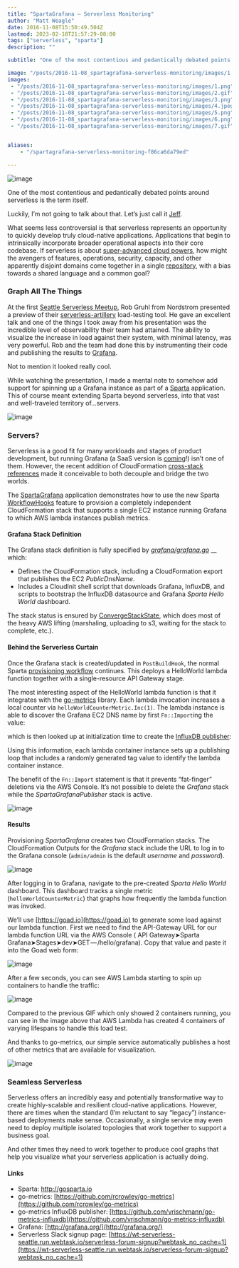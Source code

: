 ```yaml
---
title: "SpartaGrafana — Serverless Monitoring"
author: "Matt Weagle"
date: 2016-11-08T15:50:49.504Z
lastmod: 2023-02-18T21:57:29-08:00
tags: ["serverless", "sparta"]
description: ""

subtitle: "One of the most contentious and pedantically debated points around serverless is the term itself."

image: "/posts/2016-11-08_spartagrafana-serverless-monitoring/images/1.png"
images:
 - "/posts/2016-11-08_spartagrafana-serverless-monitoring/images/1.png"
 - "/posts/2016-11-08_spartagrafana-serverless-monitoring/images/2.gif"
 - "/posts/2016-11-08_spartagrafana-serverless-monitoring/images/3.png"
 - "/posts/2016-11-08_spartagrafana-serverless-monitoring/images/4.jpeg"
 - "/posts/2016-11-08_spartagrafana-serverless-monitoring/images/5.png"
 - "/posts/2016-11-08_spartagrafana-serverless-monitoring/images/6.png"
 - "/posts/2016-11-08_spartagrafana-serverless-monitoring/images/7.gif"


aliases:
    - "/spartagrafana-serverless-monitoring-f86ca6da79ed"

---
```


![image](/posts/2016-11-08_spartagrafana-serverless-monitoring/images/1.png#layoutTextWidth)


One of the most contentious and pedantically debated points around serverless is the term itself.

Luckily, I’m not going to talk about that. Let’s just call it [Jeff](https://serverless.zone/serverless-is-just-a-name-we-could-have-called-it-jeff-1958dd4c63d7#.w7x9joip9).

What seems less controversial is that serverless represents an opportunity to quickly develop truly cloud-native applications. Applications that begin to intrinsically incorporate broader operational aspects into their core codebase. If serverless is about [super-advanced cloud powers](https://medium.com/@PaulDJohnston/is-serverless-just-another-way-of-saying-super-advanced-cloud-1f652357620f#.s5edlbatc), how might the avengers of features, operations, security, capacity, and other apparently disjoint domains come together in a single [repository](https://serverless.zone/serverless-deploy-thyself-6085412f5393), with a bias towards a shared language and a common goal?

### Graph All The Things

At the first [Seattle Serverless Meetup](http://www.meetup.com/Serverless-Seattle/), Rob Gruhl from Nordstrom presented a preview of their [serverless-artillery](https://github.com/Nordstrom/serverless-artillery) load-testing tool. He gave an excellent talk and one of the things I took away from his presentation was the incredible level of observability their team had attained. The ability to visualize the increase in load against their system, with minimal latency, was very powerful. Rob and the team had done this by instrumenting their code and publishing the results to [Grafana](http://grafana.org/).

Not to mention it looked really cool.

While watching the presentation, I made a mental note to somehow add support for spinning up a Grafana instance as part of a [Sparta](http://gosparta.io) application. This of course meant extending Sparta beyond serverless, into that vast and well-traveled territory of…servers.

![image](/posts/2016-11-08_spartagrafana-serverless-monitoring/images/2.gif#layoutTextWidth)


### Servers?

Serverless is a good fit for many workloads and stages of product development, but running Grafana (a SaaS version is [coming](http://grafana.org/hosting/)!) isn’t one of them. However, the recent addition of CloudFormation [cross-stack references](http://docs.aws.amazon.com/AWSCloudFormation/latest/UserGuide/walkthrough-crossstackref.html) made it conceivable to both decouple and bridge the two worlds.

The [SpartaGrafana](https://github.com/mweagle/SpartaGrafana) application demonstrates how to use the new Sparta [WorkflowHooks](https://godoc.org/github.com/mweagle/Sparta#WorkflowHooks) feature to provision a completely independent CloudFormation stack that supports a single EC2 instance running Grafana to which AWS lambda instances publish metrics.

#### Grafana Stack Definition

The Grafana stack definition is fully specified by [_grafana/grafana.go_](https://github.com/mweagle/SpartaGrafana/blob/master/grafana/grafana.go) __ which:

*   Defines the CloudFormation stack, including a CloudFormation export that publishes the EC2 _PublicDnsName_.
*   Includes a CloudInit shell script that downloads Grafana, InfluxDB, and scripts to bootstrap the InfluxDB datasource and Grafana _Sparta Hello World_ dashboard.

The stack status is ensured by [ConvergeStackState](https://godoc.org/github.com/mweagle/Sparta/aws/cloudformation#ConvergeStackState), which does most of the heavy AWS lifting (marshaling, uploading to s3, waiting for the stack to complete, etc.).

#### Behind the Serverless Curtain

Once the Grafana stack is created/updated in `PostBuildHook`, the normal Sparta [provisioning workflow](http://gosparta.io/docs/intro_example_details/#provisioning-flow) continues. This deploys a HelloWorld lambda function together with a single-resource API Gateway stage.




The most interesting aspect of the HelloWorld lambda function is that it integrates with the [go-metrics](https://github.com/rcrowley/go-metrics) library. Each lambda invocation increases a local counter via `helloWorldCounterMetric.Inc(1)`. The lambda instance is able to discover the Grafana EC2 DNS name by first `Fn::Import`ing the value:




which is then looked up at initialization time to create the [InfluxDB publisher](https://github.com/vrischmann/go-metrics-influxdb):




Using this information, each lambda container instance sets up a publishing loop that includes a randomly generated tag value to identify the lambda container instance.

The benefit of the `Fn::Import` statement is that it prevents “fat-finger” deletions via the AWS Console. It’s not possible to delete the _Grafana_ stack while the _SpartaGrafanaPublisher_ stack is active.

![image](/posts/2016-11-08_spartagrafana-serverless-monitoring/images/3.png#layoutTextWidth)


#### Results

Provisioning _SpartaGrafana_ creates two CloudFormation stacks. The CloudFormation Outputs for the _Grafana_ stack include the URL to log in to the Grafana console (`admin/admin` is the default _username_ and _password_).

![image](/posts/2016-11-08_spartagrafana-serverless-monitoring/images/4.jpeg#layoutTextWidth)


After logging in to Grafana, navigate to the pre-created _Sparta Hello World_ dashboard. This dashboard tracks a single metric (`helloWorldCounterMetric`) that graphs how frequently the lambda function was invoked.

We’ll use [https://goad.io](https://goad.io) to generate some load against our lambda function. First we need to find the API-Gateway URL for our lambda function URL via the AWS Console ( API Gateway➤Sparta Grafana➤Stages➤dev➤GET — /hello/grafana). Copy that value and paste it into the Goad web form:

![image](/posts/2016-11-08_spartagrafana-serverless-monitoring/images/5.png#layoutTextWidth)


After a few seconds, you can see AWS Lambda starting to spin up containers to handle the traffic:

![image](/posts/2016-11-08_spartagrafana-serverless-monitoring/images/6.png#layoutTextWidth)


Compared to the previous GIF which only showed 2 containers running, you can see in the image above that AWS Lambda has created 4 containers of varying lifespans to handle this load test.

And thanks to go-metrics, our simple service automatically publishes a host of other metrics that are available for visualization.

![image](/posts/2016-11-08_spartagrafana-serverless-monitoring/images/7.gif#layoutTextWidth)


### Seamless Serverless

Serverless offers an incredibly easy and potentially transformative way to create highly-scalable and resilient cloud-native applications. However, there are times when the standard (I’m reluctant to say “legacy”) instance-based deployments make sense. Occasionally, a single service may even need to deploy multiple isolated topologies that work together to support a business goal.

And other times they need to work together to produce cool graphs that help you visualize what your serverless application is actually doing.

#### Links

*   Sparta: http://gosparta.io
*   go-metrics: [https://github.com/rcrowley/go-metrics](https://github.com/rcrowley/go-metrics)
*   go-metrics InfluxDB publisher: [https://github.com/vrischmann/go-metrics-influxdb](https://github.com/vrischmann/go-metrics-influxdb)
*   Grafana: [http://grafana.org/](http://grafana.org/)
*   Serverless Slack signup page: [https://wt-serverless-seattle.run.webtask.io/serverless-forum-signup?webtask_no_cache=1](https://wt-serverless-seattle.run.webtask.io/serverless-forum-signup?webtask_no_cache=1)
